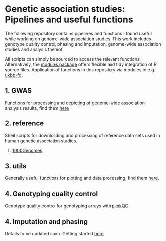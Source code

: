 # Genetic association studies: Pipelines and useful functions

The following repository contains pipelines and functions I found useful while
working on genome-wide association studies. This work includes genotype quality
control, phasing and imputation, genome-wide association studies and analysis
thereof.

All scripts can simply be sourced to access the relevant functions. Alternatively,
the [modules package](https://github.com/klmr/modules) offers flexible and tidy
integration of R source files. Application of functions in this repository via modules in e.g.
[ukbb-fd](https://github.com/HannahVMeyer/ukbb-fd/blob/master/association/association_results.R).


## 1. GWAS
Functions for processing and depicting of genome-wide association analysis
results, find them [here](https://github.com/HannahVMeyer/Genetic-association-studies/tree/master/GWAS)

## 2. reference
Shell scripts for downloading and processing of reference data sets used in
human genetic association studies.
1. [1000Genomes](https://github.com/HannahVMeyer/Genetic-association-studies/tree/master/reference)
## 3. utils
Generally useful functions for plotting and data processing, find them [here](https://github.com/HannahVMeyer/Genetic-association-studies/tree/master/utils).

## 4. Genotyping quality control
Genotype quality control for genotyping arrays with
[plinkQC](https://hannahvmeyer.github.io/plinkQC/)

## 4. Imputation and phasing
Details to be updated soon. Getting started [here]()
